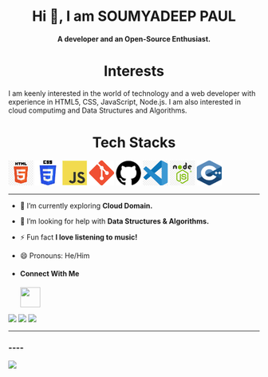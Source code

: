 <h1 align="center">Hi 👋, I am SOUMYADEEP PAUL</h1>

<h4 align="center">A developer and an Open-Source Enthusiast.</h4> 

 <h1 align="center">Interests</h1>
  I am keenly interested in the world of technology and a web developer with experience in HTML5, CSS, JavaScript, Node.js.
  I am also interested in cloud computimg and Data Structures and Algorithms.
   

<h1 align="center">Tech Stacks</h1>

<div style="display: flex, align-items:center; gap: 10px">
  <img src="images/HTML.png" width="50px" height="50px"/>
  <img src="images/CSS.jpeg" width="50px" height="50px" />
  <img src="images/JS.jpeg" width="50px" height="50px" />
  <img src="images/git.png" width="50px" height="50px" />
  <img src="images/gitHub.png" width="50px" height="50px" />
  <img src="images/vsCode.png" width="50px" height="50px" />
  <img src="images/nodeJS.png" width="50px" height="50px" />
  <img src="images/cpp.png" width="50px" height="50px" />
</div>

  <hr />

  

- 🌱 I’m currently exploring **Cloud Domain.**
- 🤝 I’m looking for help with **Data Structures & Algorithms.**
- ⚡ Fun fact **I love listening to music!**
- 😄 Pronouns: He/Him

- <h4 align="left">Connect With Me</h4>
  
    <a href="(https://www.linkedin.com/in/soumyadeep-paul-6536ba291)"><img align="center" src="https://content.linkedin.com/content/dam/me/business/en-us/amp/brand-site/v2/bg/LI-Bug.svg.original.svg" height="40" width="40" /></a>
  
  
![](https://github-readme-stats.vercel.app/api?username=Soumyadeep-4704&show_icons=true&theme=transparent)
![](https://github-readme-streak-stats.herokuapp.com/?user=Soumyadeep-4704&show_icons=true&theme=transparent)
![](https://github-readme-stats.vercel.app/api/top-langs/?username=Soumyadeep-4704&theme=transparent&hide_border=false&include_all_commits=false&count_private=false&layout=compact)

---



<h3>----</h3>

[![](https://visitcount.itsvg.in/api?id=Soumyadeep-4704&label=Profile%20Views&color=12&pretty=true)](https://visitcount.itsvg.in)
<!---
Soumyadeep-4704/Soumyadeep-4704 is a ✨ special ✨ repository because its `README.md` (this file) appears on your GitHub profile.
You can click the Preview link to take a look at your changes.
--->

